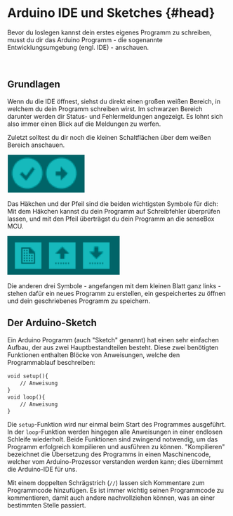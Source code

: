 # Arduino IDE und Sketches {#head}

<div class="description">
    Bevor du loslegen kannst dein erstes eigenes Programm zu schreiben, musst du dir das Arduino Programm - die sogenannte Entwicklungsumgebung (engl. IDE) - anschauen.
</div>
<div class="line">
    <br>
    <br>
</div>

## Grundlagen

Wenn du die IDE öffnest, siehst du direkt einen großen weißen Bereich, in welchem du dein Programm schreiben wirst.
Im schwarzen Bereich darunter werden dir Status- und Fehlermeldungen angezeigt. Es lohnt sich also immer einen Blick auf die Meldungen zu werfen.

Zuletzt solltest du dir noch die kleinen Schaltflächen über dem weißen Bereich anschauen.

![auf Schreibfehler überprüfen - Programm an senseBox MCU übertragen](https://github.com/sensebox/resources/raw/master/gitbook_pictures/grundlagen/arduino-ide_schaltflaechen1.png)

Das Häkchen und der Pfeil sind die beiden wichtigsten Symbole für dich:
Mit dem Häkchen kannst du dein Programm auf Schreibfehler überprüfen lassen, und mit den Pfeil überträgst du dein Programm an die senseBox MCU.

![neues Programm erstellen - gespeichertes Programm öffnen - Programm speichern](https://github.com/sensebox/resources/raw/master/gitbook_pictures/grundlagen/arduino-ide_schaltflaechen2.png)

Die anderen drei Symbole - angefangen mit dem kleinen Blatt ganz links - stehen dafür ein neues Programm zu erstellen, ein gespeichertes zu öffnen und dein geschriebenes Programm zu speichern.

## Der Arduino-Sketch
Ein Arduino Programm (auch "Sketch" genannt) hat einen sehr einfachen Aufbau, der aus zwei Hauptbestandteilen besteht. Diese zwei benötigten Funktionen enthalten Blöcke von Anweisungen, welche den Programmablauf beschreiben:

```arduino
void setup(){
    // Anweisung
}
void loop(){
    // Anweisung
}
```
Die `setup`-Funktion wird nur einmal beim Start des Programmes ausgeführt. In der `loop`-Funktion werden hingegen alle Anweisungen in einer endlosen Schleife wiederholt. Beide Funktionen sind zwingend notwendig, um das Programm erfolgreich kompilieren und ausführen zu können. "Kompilieren" bezeichnet die Übersetzung des Programms in einen Maschinencode, welcher vom Arduino-Prozessor verstanden werden kann; dies übernimmt die Arduino-IDE für uns.

Mit einem doppelten Schrägstrich (`//`) lassen sich Kommentare zum Programmcode hinzufügen. Es ist immer wichtig seinen Programmcode zu kommentieren, damit auch andere nachvollziehen können, was an einer bestimmten Stelle passiert.
